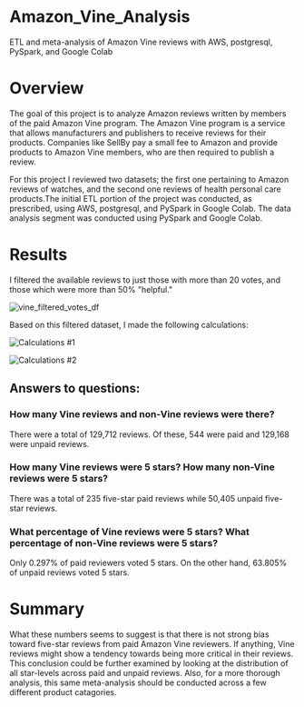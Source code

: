 # Amazon_Vine_Analysis

ETL and meta-analysis of Amazon Vine reviews with AWS, postgresql, PySpark, and Google Colab

# Overview

The goal of this project is to analyze Amazon reviews written by members of the paid Amazon Vine program. The Amazon Vine program is a service that allows manufacturers and publishers to receive reviews for their products. Companies like SellBy pay a small fee to Amazon and provide products to Amazon Vine members, who are then required to publish a review.
 
 For this project I reviewed two datasets; the first one pertaining to Amazon reviews of watches, and the second one reviews of health personal care products.The initial ETL portion of the project was conducted, as prescribed, using AWS, postgresql, and PySpark in Google Colab. The data analysis segment was conducted using PySpark and Google Colab.

# Results

I filtered the available reviews to just those with more than 20 votes, and those which were more than 50% "helpful."

![vine_filtered_votes_df](https://user-images.githubusercontent.com/95712234/173296027-f98c3d01-5067-40b5-85c0-5049c2eaead9.png)

Based on this filtered dataset, I made the following calculations:

![Calculations #1](https://user-images.githubusercontent.com/95712234/173296391-ef48e0fa-eaf1-427d-b4d9-bac9b8e24783.png)

![Calculations #2](https://user-images.githubusercontent.com/95712234/173296419-0f3702b3-ce0f-41f0-9206-94f4b6197839.png)

## Answers to questions:

### How many Vine reviews and non-Vine reviews were there?

There were a total of 129,712 reviews. Of these, 544 were paid and 129,168 were unpaid reviews.

### How many Vine reviews were 5 stars? How many non-Vine reviews were 5 stars?

There was a total of 235 five-star paid reviews while 50,405 unpaid five-star reviews.

### What percentage of Vine reviews were 5 stars? What percentage of non-Vine reviews were 5 stars?

Only 0.297% of paid reviewers voted 5 stars. On the other hand, 63.805% of unpaid reviews voted 5 stars.

# Summary

What these numbers seems to suggest is that there is not strong bias toward five-star reviews from paid Amazon Vine reviewers. If anything, Vine reviews might show a tendency towards being more critical in their reviews. This conclusion could be further examined by looking at the distribution of all star-levels across paid and unpaid reviews. Also, for a more thorough analysis, this same meta-analysis should be conducted across a few different product catagories.
